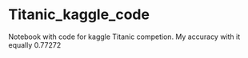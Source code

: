 # Titanic_kaggle_code
Notebook with code for kaggle Titanic competion. My accuracy with it equally 0.77272
